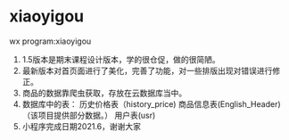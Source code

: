 # xiaoyigou
wx program:xiaoyigou
1. 1.5版本是期末课程设计版本，学的很仓促，做的很简陋。
2. 最新版本对首页面进行了美化，完善了功能，对一些排版出现对错误进行修正。
3. 商品的数据靠爬虫获取，存放在云数据库当中。
4. 数据库中的表：
   历史价格表（history_price)
   商品信息表(English_Header)（该项目提供部分数据。）
   用户表(usr)
5. 小程序完成日期2021.6，谢谢大家
